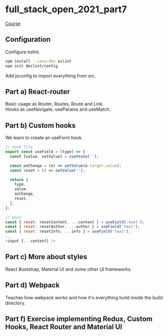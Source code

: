 # full_stack_open_2021_part7
 
[Course](https://fullstackopen.com/en/part7)

## Configuration

Configure eslint.
```bash
npm install --save-dev eslint
npm init @eslint/config
```

Add jsconfig to import everything from src.

## Part a) React-router

Basic usage as Router, Routes, Route and Link.<br>
Hooks as useNavigate, useParams and useMatch.<br>

## Part b) Custom hooks

We learn to create an useForm hook.<br>
```javascript
// hook file
export const useField = (type) => {
  const [value, setValue] = useState('');

  const onChange = (e) => setValue(e.target.value);
  const reset = () => setValue('');

  return {
    type,
    value,
    onChange,
    reset,
  };
};

// main
const { reset: resetContent, ...content } = useField('text');
const { reset: resetAuthor, ...author } = useField('text');
const { reset: resetInfo, ...info } = useField('text');
...
<input {...content} />
```

## Part c) More about styles

React Bootstrap, Material UI and some other UI frameworks.

## Part d) Webpack

Teaches how webpack works and how it's everything build inside the build directory.

## Part f) Exercise implementing Redux, Custom Hooks, React Router and Material UI
